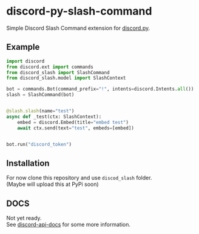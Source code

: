 # discord-py-slash-command
Simple Discord Slash Command extension for [discord.py](https://github.com/Rapptz/discord.py).

## Example
```py
import discord
from discord.ext import commands
from discord_slash import SlashCommand
from discord_slash.model import SlashContext

bot = commands.Bot(command_prefix="!", intents=discord.Intents.all())
slash = SlashCommand(bot)


@slash.slash(name="test")
async def _test(ctx: SlashContext):
    embed = discord.Embed(title="embed test")
    await ctx.send(text="test", embeds=[embed])


bot.run("discord_token")
```

## Installation
For now clone this repository and use `discod_slash` folder.  
(Maybe will upload this at PyPi soon)

## DOCS
Not yet ready.  
See [discord-api-docs](https://github.com/discord/discord-api-docs/blob/feature/interactions/docs/interactions/Slash_Commands.md) for some more information.
